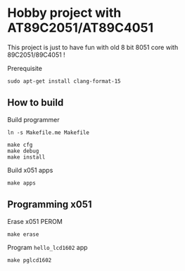 # Hobby project with AT89C2051/AT89C4051

This project is just to have fun with old 8 bit 8051 core with 89C2051/89C4051 !

Prerequisite
```
sudo apt-get install clang-format-15
```

## How to build

Build programmer
```
ln -s Makefile.me Makefile

make cfg
make debug
make install
```

Build x051 apps
```
make apps
```

## Programming x051

Erase x051 PEROM
```
make erase
```

Program `hello_lcd1602` app
```
make pglcd1602
```
